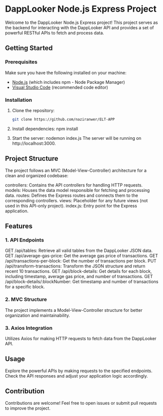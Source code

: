 # DappLooker Node.js Express Project

Welcome to the DappLooker Node.js Express project! This project serves as the backend for interacting with the DappLooker API and provides a set of powerful RESTful APIs to fetch and process data.

## Getting Started

### Prerequisites

Make sure you have the following installed on your machine:

- [Node.js](https://nodejs.org/) (which includes npm - Node Package Manager)
- [Visual Studio Code](https://code.visualstudio.com/) (recommended code editor)

### Installation

1. Clone the repository:

   ```bash
   git clone https://github.com/naziranwer/ELT-APP
   
2. Install dependencies:
   npm install

3. Start the server:
   nodemon index.js
   The server will be running on http://localhost:3000.

## Project Structure

The project follows an MVC (Model-View-Controller) architecture for a clean and organized codebase:

controllers: Contains the API controllers for handling HTTP requests.
models: Houses the data model responsible for fetching and processing data.
routes: Defines the Express routes and connects them to the corresponding controllers.
views: Placeholder for any future views (not used in this API-only project).
index.js: Entry point for the Express application.

## Features

### 1. API Endpoints

GET /api/tables: Retrieve all valid tables from the DappLooker JSON data.
GET /api/average-gas-price: Get the average gas price of transactions.
GET /api/transactions-per-block: Get the number of transactions per block.
PUT /api/transform-transactions: Transform the JSON structure and return recent 10 transactions.
GET /api/block-details: Get details for each block, including timestamp, average gas price, and number of transactions.
GET /api/block-details/:blockNumber: Get timestamp and number of transactions for a specific block.

### 2. MVC Structure

The project implements a Model-View-Controller structure for better organization and maintainability.

### 3. Axios Integration

Utilizes Axios for making HTTP requests to fetch data from the DappLooker API.

## Usage

Explore the powerful APIs by making requests to the specified endpoints. Check the API responses and adjust your application logic accordingly.

## Contribution

Contributions are welcome! Feel free to open issues or submit pull requests to improve the project.